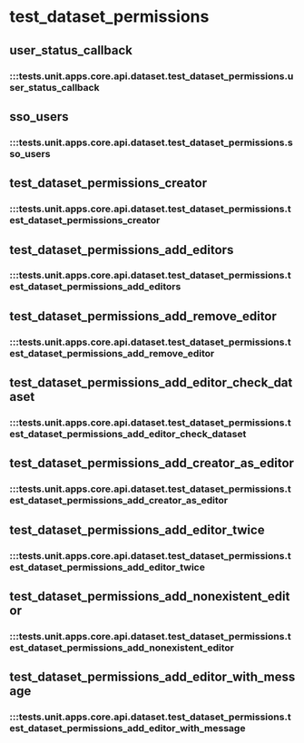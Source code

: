 # test_dataset_permissions

## user_status_callback

### :::tests.unit.apps.core.api.dataset.test_dataset_permissions.user_status_callback

## sso_users

### :::tests.unit.apps.core.api.dataset.test_dataset_permissions.sso_users

## test_dataset_permissions_creator

### :::tests.unit.apps.core.api.dataset.test_dataset_permissions.test_dataset_permissions_creator

## test_dataset_permissions_add_editors

### :::tests.unit.apps.core.api.dataset.test_dataset_permissions.test_dataset_permissions_add_editors

## test_dataset_permissions_add_remove_editor

### :::tests.unit.apps.core.api.dataset.test_dataset_permissions.test_dataset_permissions_add_remove_editor

## test_dataset_permissions_add_editor_check_dataset

### :::tests.unit.apps.core.api.dataset.test_dataset_permissions.test_dataset_permissions_add_editor_check_dataset

## test_dataset_permissions_add_creator_as_editor

### :::tests.unit.apps.core.api.dataset.test_dataset_permissions.test_dataset_permissions_add_creator_as_editor

## test_dataset_permissions_add_editor_twice

### :::tests.unit.apps.core.api.dataset.test_dataset_permissions.test_dataset_permissions_add_editor_twice

## test_dataset_permissions_add_nonexistent_editor

### :::tests.unit.apps.core.api.dataset.test_dataset_permissions.test_dataset_permissions_add_nonexistent_editor

## test_dataset_permissions_add_editor_with_message

### :::tests.unit.apps.core.api.dataset.test_dataset_permissions.test_dataset_permissions_add_editor_with_message

